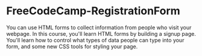 # FreeCodeCamp-RegistrationForm
You can use HTML forms to collect information from people who visit your webpage.  In this course, you'll learn HTML forms by building a signup page. You'll learn how to control what types of data people can type into your form, and some new CSS tools for styling your page.
